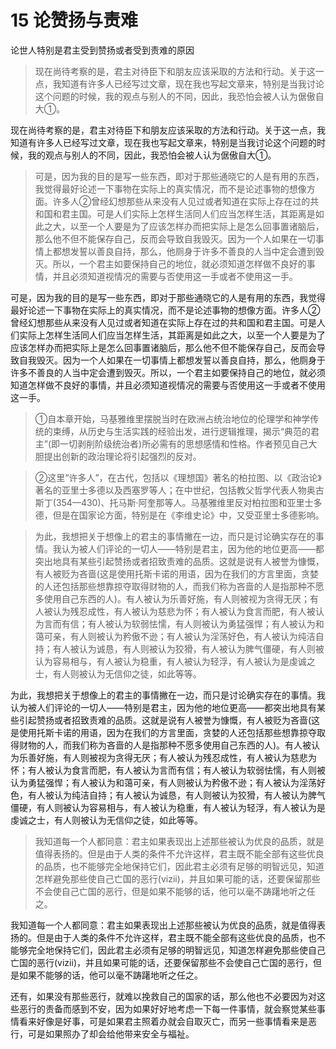 # 15 论赞扬与责难
论世人特别是君主受到赞扬或者受到责难的原因

>现在尚待考察的是，君主对待臣下和朋友应该采取的方法和行动。关于这一点，我知道有许多人已经写过文章，现在我也写起文章来，特别是当我讨论这个问题的时候，我的观点与别人的不同，因此，我恐怕会被人认为倨傲自大①。

现在尚待考察的是，君主对待臣下和朋友应该采取的方法和行动。关于这一点，我知道有许多人已经写过文章，现在我也写起文章来，特别是当我讨论这个问题的时候，我的观点与别人的不同，因此，我恐怕会被人认为倨傲自大①。

>可是，因为我的目的是写一些东西，即对于那些通晓它的人是有用的东西，我觉得最好论述一下事物在实际上的真实情况，而不是论述事物的想像方面。许多人②曾经幻想那些从来没有人见过或者知道在实际上存在过的共和国和君主国。可是人们实际上怎样生活同人们应当怎样生活，其距离是如此之大，以至一个人要是为了应该怎样办而把实际上是怎么回事置诸脑后，那么他不但不能保存自己，反而会导致自我毁灭。因为一个人如果在一切事情上都想发誓以善良自持，那么，他厕身于许多不善良的人当中定会遭到毁灭。所以，一个君主如要保持自己的地位，就必须知道怎样做不良好的事情，并且必须知道视情况的需要与否使用这一手或者不使用这一手。

可是，因为我的目的是写一些东西，即对于那些通晓它的人是有用的东西，我觉得最好论述一下事物在实际上的真实情况，而不是论述事物的想像方面。许多人②曾经幻想那些从来没有人见过或者知道在实际上存在过的共和国和君主国。可是人们实际上怎样生活同人们应当怎样生活，其距离是如此之大，以至一个人要是为了应该怎样办而把实际上是怎么回事置诸脑后，那么他不但不能保存自己，反而会导致自我毁灭。因为一个人如果在一切事情上都想发誓以善良自持，那么，他厕身于许多不善良的人当中定会遭到毁灭。所以，一个君主如要保持自己的地位，就必须知道怎样做不良好的事情，并且必须知道视情况的需要与否使用这一手或者不使用这一手。

>①自本章开始，马基雅维里摆脱当时在欧洲占统治地位的伦理学和神学传统的束缚，从历史与生活实践的经验出发，进行逻辑推理，揭示“典范的君主”(即一切剥削阶级统治者)所必需有的思想感情和性格。作者预见自己大胆提出创新的政治理论将引起强烈的反对。

>②这里“许多人”，在古代，包括以《理想国》著名的柏拉图、以《政治论》著名的亚里士多德以及西塞罗等人；在中世纪，包括教父哲学代表人物奥古斯丁(354—430)、托马斯·阿奎那等人。马基雅维里反对柏拉图和亚里士多德，但是在国家论方面，特别是在《李维史论》中，又受亚里士多德影响。

>为此，我想把关于想像上的君主的事情撇在一边，而只是讨论确实存在的事情。我认为被人们评论的一切人——特别是君主，因为他的地位更高——都突出地具有某些引起赞扬或者招致责难的品质。这就是说有人被誉为慷慨，有人被贬为吝啬(这是使用托斯卡诺的用语，因为在我们的方言里面，贪婪的人还包括那些想靠掠夺取得财物的人，而我们称为吝啬的人是指那种不愿多使用自己东西的人)。有人被认为乐善好施，有人则被视为贪得无厌；有人被认为残忍成性，有人被认为慈悲为怀；有人被认为食言而肥，有人被认为言而有信；有人被认为软弱怯懦，有人则被认为勇猛强悍；有人被认为和蔼可亲，有人则被认为矜傲不逊；有人被认为淫荡好色，有人被认为纯洁自持；有人被认为诚恳，有人则被认为狡猾，有人被认为脾气僵硬，有人则被认为容易相与，有人被认为稳重，有人被认为轻浮，有人被认为是虔诚之士，有人则被认为无信仰之徒，如此等等。

为此，我想把关于想像上的君主的事情撇在一边，而只是讨论确实存在的事情。我认为被人们评论的一切人——特别是君主，因为他的地位更高——都突出地具有某些引起赞扬或者招致责难的品质。这就是说有人被誉为慷慨，有人被贬为吝啬(这是使用托斯卡诺的用语，因为在我们的方言里面，贪婪的人还包括那些想靠掠夺取得财物的人，而我们称为吝啬的人是指那种不愿多使用自己东西的人)。有人被认为乐善好施，有人则被视为贪得无厌；有人被认为残忍成性，有人被认为慈悲为怀；有人被认为食言而肥，有人被认为言而有信；有人被认为软弱怯懦，有人则被认为勇猛强悍；有人被认为和蔼可亲，有人则被认为矜傲不逊；有人被认为淫荡好色，有人被认为纯洁自持；有人被认为诚恳，有人则被认为狡猾，有人被认为脾气僵硬，有人则被认为容易相与，有人被认为稳重，有人被认为轻浮，有人被认为是虔诚之士，有人则被认为无信仰之徒，如此等等。

>我知道每一个人都同意：君主如果表现出上述那些被认为优良的品质，就是值得表扬的。但是由于人类的条件不允许这样，君主既不能全部有这些优良的品质，也不能够完全地保持它们，因此君主必须有足够的明智远见，知道怎样避免那些使自己亡国的恶行(vizii)，并且如果可能的话，还要保留那些不会使自己亡国的恶行，但是如果不能够的话，他可以毫不踌躇地听之任之。

我知道每一个人都同意：君主如果表现出上述那些被认为优良的品质，就是值得表扬的。但是由于人类的条件不允许这样，君主既不能全部有这些优良的品质，也不能够完全地保持它们，因此君主必须有足够的明智远见，知道怎样避免那些使自己亡国的恶行(vizii)，并且如果可能的话，还要保留那些不会使自己亡国的恶行，但是如果不能够的话，他可以毫不踌躇地听之任之。

还有，如果没有那些恶行，就难以挽救自己的国家的话，那么他也不必要因为对这些恶行的责备而感到不安，因为如果好好地考虑一下每一件事情，就会察觉某些事情看来好像是好事，可是如果君主照着办就会自取灭亡，而另一些事情看来是恶行，可是如果照办了却会给他带来安全与福祉。

